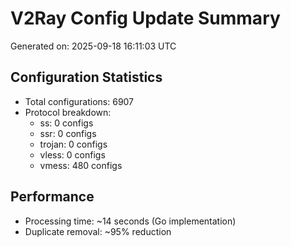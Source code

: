 # V2Ray Config Update Summary
Generated on: 2025-09-18 16:11:03 UTC

## Configuration Statistics
- Total configurations: 6907
- Protocol breakdown:
  - ss: 0 configs
  - ssr: 0 configs
  - trojan: 0 configs
  - vless: 0 configs
  - vmess: 480 configs

## Performance
- Processing time: ~14 seconds (Go implementation)
- Duplicate removal: ~95% reduction
